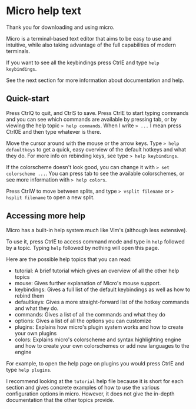 # Micro help text

Thank you for downloading and using micro.

Micro is a terminal-based text editor that aims to be easy to use and intuitive, 
while also taking advantage of the full capabilities of modern terminals.

If you want to see all the keybindings press CtrlE and type `help keybindings`.

See the next section for more information about documentation and help.


## Quick-start

Press CtrlQ to quit, and CtrlS to save. Press CtrlE to start typing commands and
you can see which commands are available by pressing tab, or by viewing the help
topic `> help commands`. When I write `> ...` I mean press Ctrl0E and then type
whatever is there. 

Move the cursor around with the mouse or the arrow keys. Type
`> help defaultkeys` to  get a quick, easy overview of the default hotkeys and
what they do. For more info on rebinding keys, see type `> help keybindings`.

If the colorscheme doesn't look good, you can change it with
`> set colorscheme ...`. You can press tab to see the available colorschemes, or
see more information with `> help colors`.

Press CtrlW to move between splits, and type `> vsplit filename` or
`> hsplit filename` to open a new split.


## Accessing more help

Micro has a built-in help system much like Vim's (although less extensive).

To use it, press CtrlE to access command mode and type in `help` followed by a
topic. Typing `help` followed by nothing will open this page.

Here are the possible help topics that you can read:

* tutorial: A brief tutorial which gives an overview of all the other help
  topics
* mouse: Gives further explanation of Micro's mouse support.
* keybindings: Gives a full list of the default keybindings as well as how to
  rebind them
* defaultkeys: Gives a more straight-forward list of the hotkey commands and what
  they do.
* commands: Gives a list of all the commands and what they do
* options: Gives a list of all the options you can customize
* plugins: Explains how micro's plugin system works and how to create your own
  plugins
* colors: Explains micro's colorscheme and syntax highlighting engine and how to
  create your own colorschemes or add new languages to the engine

For example, to open the help page on plugins you would press CtrlE and type
`help plugins`.

I recommend looking at the `tutorial` help file because it is short for each
section and gives concrete examples of how to use the various configuration
options in micro. However, it does not give the in-depth documentation that the
other topics provide.
